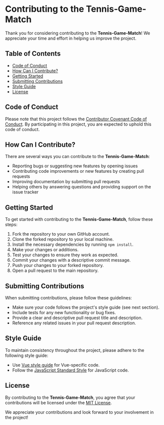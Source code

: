 # Contributing to the Tennis-Game-Match

Thank you for considering contributing to the **Tennis-Game-Match**! We appreciate your time and effort in helping us improve the project.

## Table of Contents

- [Code of Conduct](#code-of-conduct)
- [How Can I Contribute?](#how-can-i-contribute)
- [Getting Started](#getting-started)
- [Submitting Contributions](#submitting-contributions)
- [Style Guide](#style-guide)
- [License](#license)

## Code of Conduct

Please note that this project follows the [Contributor Covenant Code of Conduct](https://www.contributor-covenant.org/version/2/0/code_of_conduct/). By participating in this project, you are expected to uphold this code of conduct.

## How Can I Contribute?

There are several ways you can contribute to the **Tennis-Game-Match**:

- Reporting bugs or suggesting new features by opening issues
- Contributing code improvements or new features by creating pull requests
- Improving documentation by submitting pull requests
- Helping others by answering questions and providing support on the issue tracker

## Getting Started

To get started with contributing to the **Tennis-Game-Match**, follow these steps:

1. Fork the repository to your own GitHub account.
2. Clone the forked repository to your local machine.
3. Install the necessary dependencies by running `npm install`.
4. Make your changes or additions.
5. Test your changes to ensure they work as expected.
6. Commit your changes with a descriptive commit message.
7. Push your changes to your forked repository.
8. Open a pull request to the main repository.

## Submitting Contributions

When submitting contributions, please follow these guidelines:

- Make sure your code follows the project's style guide (see next section).
- Include tests for any new functionality or bug fixes.
- Provide a clear and descriptive pull request title and description.
- Reference any related issues in your pull request description.

## Style Guide

To maintain consistency throughout the project, please adhere to the following style guide:

- Use [Vue style guide](https://vuejs.org/guide/introduction.html) for Vue-specific code.
- Follow the [JavaScript Standard Style](https://standardjs.com/) for JavaScript code.

## License

By contributing to the **Tennis-Game-Match**, you agree that your contributions will be licensed under the [MIT License](https://opensource.org/licenses/MIT).

We appreciate your contributions and look forward to your involvement in the project!
